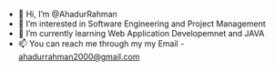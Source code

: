 - 👋 Hi, I’m @AhadurRahman
- 👀 I’m interested in Software Engineering and Project Management 
- 🌱 I’m currently learning Web Application Developemnet and JAVA
- 📫 You can reach me through my my Email - ahadurrahman2000@gmail.com

<!---
AhadurRahman/AhadurRahman is a ✨ special ✨ repository because its `README.md` (this file) appears on your GitHub profile.
You can click the Preview link to take a look at your changes.
--->
